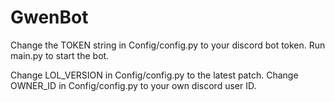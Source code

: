 # GwenBot

Change the TOKEN string in Config/config.py to your discord bot token.
Run main.py to start the bot.

Change LOL_VERSION in Config/config.py to the latest patch.
Change OWNER_ID in Config/config.py to your own discord user ID.